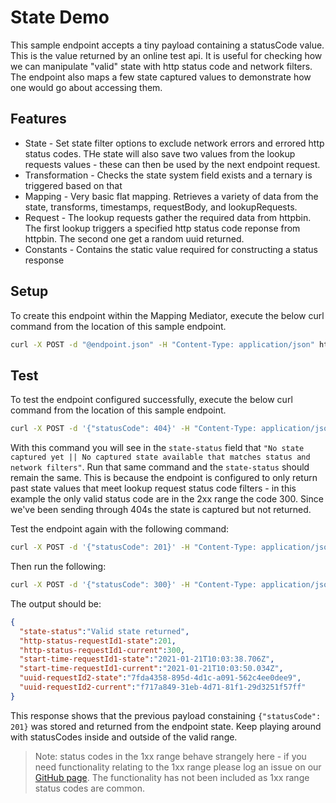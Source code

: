 # State Demo

This sample endpoint accepts a tiny payload containing a statusCode value. This is the value returned by an online test api. It is useful for checking how we can manipulate "valid" state with http status code and network filters.
The endpoint also maps a few state captured values to demonstrate how one would go about accessing them.

## Features

- State - Set state filter options to exclude network errors and errored http status codes. THe state will also save two values from the lookup requests values - these can then be used by the next endpoint request.
- Transformation - Checks the state system field exists and a ternary is triggered based on that
- Mapping - Very basic flat mapping. Retrieves a variety of data from the state, transforms, timestamps, requestBody, and lookupRequests.
- Request - The lookup requests gather the required data from httpbin. The first lookup triggers a specified http status code reponse from httpbin. The second one get a random uuid returned.
- Constants - Contains the static value required for constructing a status response

## Setup

To create this endpoint within the Mapping Mediator, execute the below curl command from the location of this sample endpoint.

```sh
curl -X POST -d "@endpoint.json" -H "Content-Type: application/json" http://localhost:3003/endpoints
```

## Test

To test the endpoint configured successfully, execute the below curl command from the location of this sample endpoint.

```sh
curl -X POST -d '{"statusCode": 404}' -H "Content-Type: application/json" http://localhost:3003/state-demo
```

With this command you will see in the `state-status` field that `"No state captured yet || No captured state available that matches status and network filters"`. Run that same command and the `state-status` should remain the same. This is because the endpoint is configured to only return past state values that meet lookup request status code filters - in this example the only valid status code are in the 2xx range the code 300. Since we've been sending through 404s the state is captured but not returned.

Test the endpoint again with the following command:

```sh
curl -X POST -d '{"statusCode": 201}' -H "Content-Type: application/json" http://localhost:3003/state-demo
```

Then run the following:

```sh
curl -X POST -d '{"statusCode": 300}' -H "Content-Type: application/json" http://localhost:3003/state-demo
```

The output should be:

```json
{
  "state-status":"Valid state returned",
  "http-status-requestId1-state":201,
  "http-status-requestId1-current":300,
  "start-time-requestId1-state":"2021-01-21T10:03:38.706Z",
  "start-time-requestId1-current":"2021-01-21T10:03:50.034Z",
  "uuid-requestId2-state":"7fda4358-895d-4d1c-a091-562c4ee0dee9",
  "uuid-requestId2-current":"f717a849-31eb-4d71-81f1-29d3251f57ff"
}
```

This response shows that the previous payload constaining `{"statusCode": 201}` was stored and returned from the endpoint state. Keep playing around with statusCodes inside and outside of the valid range.

> Note: status codes in the 1xx range behave strangely here - if you need functionality relating to the 1xx range please log an issue on our [GitHub page](https://github.com/jembi/openhim-mediator-mapping/issues). The functionality has not been included as 1xx range status codes are common.
